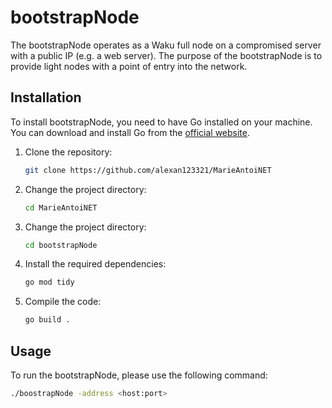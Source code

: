 
# bootstrapNode

The bootstrapNode operates as a Waku full node on a compromised server with a public IP (e.g. a web server). The purpose of the bootstrapNode is to
provide light nodes with a point of entry into the network.

## Installation

To install bootstrapNode, you need to have Go installed on your machine. You can download and install Go from the [official website](https://golang.org/dl/).

1. Clone the repository:
   ```sh
   git clone https://github.com/alexan123321/MarieAntoiNET
   ```

2. Change the project directory:
   ```sh
   cd MarieAntoiNET
   ```

3. Change the project directory:
   ```sh
   cd bootstrapNode
   ```

4. Install the required dependencies:
   ```sh
   go mod tidy
   ```

5. Compile the code:
   ```sh
   go build .
   ```

## Usage

To run the bootstrapNode, please use the following command:
   ```sh
   ./boostrapNode -address <host:port>
   ```
